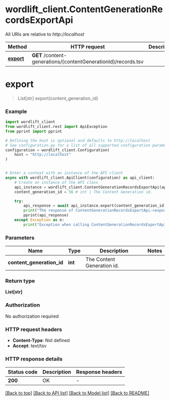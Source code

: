 # wordlift_client.ContentGenerationRecordsExportApi

All URIs are relative to *http://localhost*

Method | HTTP request | Description
------------- | ------------- | -------------
[**export**](ContentGenerationRecordsExportApi.md#export) | **GET** /content-generations/{contentGenerationId}/records.tsv | 


# **export**
> List[str] export(content_generation_id)



### Example


```python
import wordlift_client
from wordlift_client.rest import ApiException
from pprint import pprint

# Defining the host is optional and defaults to http://localhost
# See configuration.py for a list of all supported configuration parameters.
configuration = wordlift_client.Configuration(
    host = "http://localhost"
)


# Enter a context with an instance of the API client
async with wordlift_client.ApiClient(configuration) as api_client:
    # Create an instance of the API class
    api_instance = wordlift_client.ContentGenerationRecordsExportApi(api_client)
    content_generation_id = 56 # int | The Content Generation id.

    try:
        api_response = await api_instance.export(content_generation_id)
        print("The response of ContentGenerationRecordsExportApi->export:\n")
        pprint(api_response)
    except Exception as e:
        print("Exception when calling ContentGenerationRecordsExportApi->export: %s\n" % e)
```



### Parameters


Name | Type | Description  | Notes
------------- | ------------- | ------------- | -------------
 **content_generation_id** | **int**| The Content Generation id. | 

### Return type

**List[str]**

### Authorization

No authorization required

### HTTP request headers

 - **Content-Type**: Not defined
 - **Accept**: text/tsv

### HTTP response details

| Status code | Description | Response headers |
|-------------|-------------|------------------|
**200** | OK |  -  |

[[Back to top]](#) [[Back to API list]](../README.md#documentation-for-api-endpoints) [[Back to Model list]](../README.md#documentation-for-models) [[Back to README]](../README.md)

